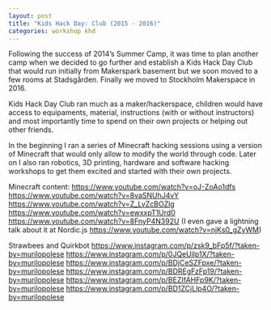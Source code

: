 ```yaml
---
layout: post
title: "Kids Hack Day: Club (2015 - 2016)"
categories: workshop khd
---
```


Following the success of 2014’s Summer Camp, it was time to plan another camp when we decided to go further and establish a Kids Hack Day Club that would run initially from Makerspark basement but we soon moved to a few rooms at Stadsgården. Finally we moved to Stockholm Makerspace in 2016.

Kids Hack Day Club ran much as a maker/hackerspace, children would have access to equipaments, material, instructions (with or without instructors) and most importantly time to spend on their own projects or helping out other friends.

In the beginning I ran a series of Minecraft hacking sessions using a version of Minecraft that would only allow to modify the world through code. Later on I also ran robotics, 3D printing, hardware and software hacking workshops to get them excited and started with their own projects.

Minecraft content:
https://www.youtube.com/watch?v=oJ-ZoAo1dfs
https://www.youtube.com/watch?v=8vaSNUhJ4vY
https://www.youtube.com/watch?v=Z_LvZcBOZlg
https://www.youtube.com/watch?v=ewxxpT1Urd0
https://www.youtube.com/watch?v=8FnyP4N392U
(I even gave a lightning talk about it at Nordic.js https://www.youtube.com/watch?v=njKs0_gZyWM)

Strawbees and Quirkbot
https://www.instagram.com/p/zsk9_bFp5f/?taken-by=murilopolese
https://www.instagram.com/p/0JQeUilp1X/?taken-by=murilopolese
https://www.instagram.com/p/BDjCeSZFpxe/?taken-by=murilopolese
https://www.instagram.com/p/BDREgFzFp19/?taken-by=murilopolese
https://www.instagram.com/p/BEZIfAHFp9K/?taken-by=murilopolese
https://www.instagram.com/p/BD1ZCjLlp4O/?taken-by=murilopolese
